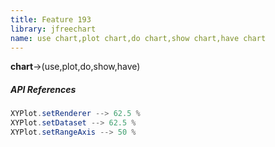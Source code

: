 ```yaml
---
title: Feature 193
library: jfreechart
name: use chart,plot chart,do chart,show chart,have chart
---
```


**chart**->(use,plot,do,show,have)

##### API References

```java
XYPlot.setRenderer --> 62.5 %
XYPlot.setDataset --> 62.5 %
XYPlot.setRangeAxis --> 50 %
```
